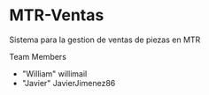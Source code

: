 # MTR-Ventas

Sistema para la gestion de ventas de piezas en MTR

<a name="team-members"></a>Team Members

* "William" willimail
* "Javier" JavierJimenez86

